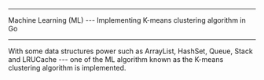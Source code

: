 ***
Machine Learning (ML) --- Implementing K-means clustering algorithm in Go
***
With some data structures power such as ArrayList, HashSet, Queue, Stack and LRUCache --- one of the ML algorithm known as the K-means clustering algorithm is implemented.
